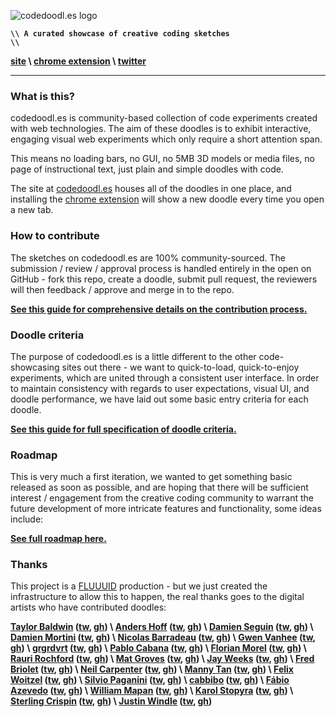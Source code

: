 ![codedoodl.es logo](http://assets.codedoodl.es/readme_logo.png?1)

<code>**\\\\ A curated showcase of creative coding sketches \\\\**</code>

**[site](http://codedoodl.es) \\ [chrome extension](https://chrome.google.com/webstore/detail/codedoodles/hhfnbfhcojlgbojpphigjibpjkccfikh) \\ [twitter](http://twitter.com/codedoodl_es)**

___

### What is this?

codedoodl.es is community-based collection of code experiments created with web technologies. The aim of these doodles is to exhibit interactive, engaging visual web experiments which only require a short attention span.

This means no loading bars, no GUI, no 5MB 3D models or media files, no page of instructional text, just plain and simple doodles with code.

The site at [codedoodl.es](http://codedoodl.es) houses all of the doodles in one place, and installing the [chrome extension](https://chrome.google.com/webstore/detail/codedoodles/hhfnbfhcojlgbojpphigjibpjkccfikh) will show a new doodle every time you open a new tab.

### How to contribute

The sketches on codedoodl.es are 100% community-sourced. The submission / review / approval process is handled entirely in the open on GitHub - fork this repo, create a doodle, submit pull request, the reviewers will then feedback / approve and merge in to the repo.

**[See this guide for comprehensive details on the contribution process.](docs/contributing.md)**

### Doodle criteria

The purpose of codedoodl.es is a little different to the other code-showcasing sites out there - we want to quick-to-load, quick-to-enjoy experiments, which are united through a consistent user interface. In order to maintain consistency with regards to user expectations, visual UI, and doodle performance, we have laid out some basic entry criteria for each doodle.

**[See this guide for full specification of doodle criteria.](docs/criteria.md)**

### Roadmap

This is very much a first iteration, we wanted to get something basic released as soon as possible, and are hoping that there will be sufficient interest / engagement from the creative coding community to warrant the future development of more intricate features and functionality, some ideas include:

**[See full roadmap here.](docs/roadmap.md)**

### Thanks

This project is a [FLUUUID](http://FLUUU.ID) production - but we just created the infrastructure to allow this to happen, the real thanks goes to the digital artists who have contributed doodles:

**[Taylor Baldwin](https://tbaldw.in) ([tw](http://twitter.com/taylorbaldwin), [gh](http://github.com/rolyatmax)) \ [Anders Hoff](http://inconvergent.net) ([tw](http://twitter.com/inconvergent), [gh](http://github.com/inconvergent)) \ [Damien Seguin](http://dmnsgn.me/) ([tw](http://twitter.com/dmnsgn), [gh](http://github.com/dmnsgn)) \ [Damien Mortini](http://damienmortini.me.uk) ([tw](http://twitter.com/d_m_m_n_), [gh](http://github.com/dmmn)) \ [Nicolas Barradeau](http://www.barradeau.com) ([tw](http://twitter.com/nicoptere), [gh](http://github.com/nicoptere)) \ [Gwen Vanhee](http://nocomputer.be) ([tw](http://twitter.com/wearenocomputer), [gh](http://github.com/gwenvanhee)) \ [grgrdvrt](http://www.grgrdvrt.com) ([tw](http://twitter.com/grgrdvrt), [gh](http://github.com/grgrdvrt)) \ [Pablo Cabana](http://caostar.com/thoughts/) ([tw](http://twitter.com/pablocabana), [gh](http://github.com/caostar)) \ [Florian Morel](http://ayamflow.fr) ([tw](http://twitter.com/ayamflow), [gh](http://github.com/ayamflow)) \ [Rauri Rochford](http://www.esquemedia.com) ([tw](http://twitter.com/raurir), [gh](http://github.com/raurir)) \ [Mat Groves](http://www.goodboydigital.com/) ([tw](http://twitter.com/doormat23), [gh](http://github.com/GoodBoyDigital)) \ [Jay Weeks](http://jayweeks.com) ([tw](http://twitter.com/jpweeks), [gh](http://github.com/jpweeks)) \ [Fred Briolet](http://fredericbriolet.com/) ([tw](http://twitter.com/fredbriolet), [gh](http://github.com/FredericBriolet)) \ [Neil Carpenter](http://neilcarpenter.com) ([tw](http://twitter.com/neilcarpenter), [gh](http://github.com/neilcarpenter)) \ [Manny Tan](http://uncontrol.com) ([tw](http://twitter.com/mannytan), [gh](http://github.com/mannytan)) \ [Felix Woitzel](http://www.cake23.de) ([tw](http://twitter.com/Flexi23), [gh](http://github.com/Flexi23)) \ [Silvio Paganini](http://s2paganini.com) ([tw](http://twitter.com/silviopaganini), [gh](http://github.com/silviopaganini)) \ [cabbibo](http://cabbi.bo) ([tw](http://twitter.com/cabbibo), [gh](http://github.com/cabbibo)) \ [Fábio Azevedo](http://icantcontrolmyego.net) ([tw](http://twitter.com/naso), [gh](http://github.com/naso)) \ [William Mapan](http://wllmpn.com/) ([tw](http://twitter.com/williamapan), [gh](http://github.com/williamapan)) \ [Karol Stopyra](http://stopyransky.com) ([tw](http://twitter.com/stopyransky), [gh](http://github.com/stopyransky)) \ [Sterling Crispin](http://www.sterlingcrispin.com) ([tw](http://twitter.com/sterlingcrispin), [gh](http://github.com/sterlingcrispin)) \ [Justin Windle](http://soulwire.co.uk) ([tw](http://twitter.com/soulwire), [gh](http://github.com/soulwire))**
